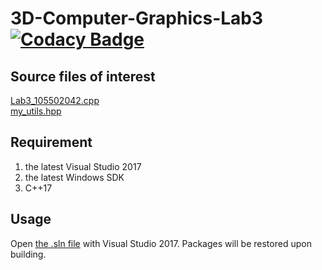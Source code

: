 # 3D-Computer-Graphics-Lab3 [![Codacy Badge](https://api.codacy.com/project/badge/Grade/b3c62815d857459a8732a9339be889de)](https://www.codacy.com?utm_source=github.com&amp;utm_medium=referral&amp;utm_content=rZhBoYao/3D-Computer-Graphics-Lab3&amp;utm_campaign=Badge_Grade)
## Source files of interest
[Lab3_105502042.cpp](2019CG_Lab3_105502042/2019CG_Lab3_105502042/Lab3_105502042.cpp)  
[my_utils.hpp](2019CG_Lab3_105502042/2019CG_Lab3_105502042/my_utils.hpp)
## Requirement
1. the latest Visual Studio 2017
1. the latest Windows SDK
1. C++17
## Usage
Open [the .sln file](2019CG_Lab3_105502042/2019CG_Lab3_105502042.sln) with Visual Studio 2017. Packages will be restored upon building.
